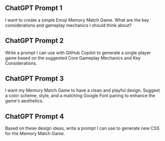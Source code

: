 ## ChatGPT Prompt 1 
 I want to create a simple Emoji Memory Match Game. What are the key considerations and gameplay mechanics I should think about?

  ## ChatGPT Prompt 2
  Write a prompt I can use with GitHub Copilot to generate a single player game based on the suggested Core Gameplay Mechanics and Key Considerations.

 ## ChatGPT Prompt 3
 I want my Memory Match Game to have a clean and playful design. Suggest a color scheme, style, and a matching Google Font pairing to enhance the game's aesthetics.

 ## ChatGPT Prompt 4
 Based on these design ideas, write a prompt I can use to generate new CSS for the Memory Match Game.